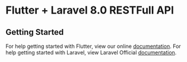 # Flutter + Laravel 8.0 RESTFull API

## Getting Started

For help getting started with Flutter, view our online
[documentation](https://flutter.io/).
For help getting started with Laravel, view Laravel Official [documentation](https://laravel.com/docs/8.x/).

